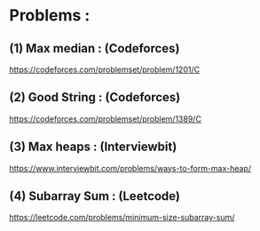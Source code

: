 # Problems : 

## (1) Max median : (Codeforces)
 
https://codeforces.com/problemset/problem/1201/C

## (2) Good String : (Codeforces)

https://codeforces.com/problemset/problem/1389/C

## (3) Max heaps : (Interviewbit)

https://www.interviewbit.com/problems/ways-to-form-max-heap/

## (4) Subarray Sum : (Leetcode)

https://leetcode.com/problems/minimum-size-subarray-sum/